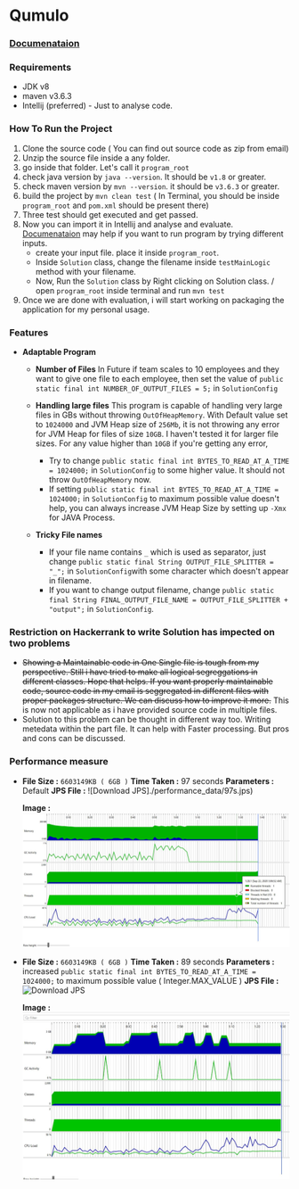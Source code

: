 # Qumulo

### [Documenataion](https://jeetmpatel1.github.io/Qumulo_Test/)
### Requirements
-  JDK v8
-  maven v3.6.3
-  Intellij (preferred)  - Just to analyse code.

### How To Run the Project

1.  Clone the source code ( You can find out source code as zip from email)
2.  Unzip the source file inside a any folder. 
3.  go inside that folder.  Let's call it ```program_root```
4.  check java version by ```java --version```. It should be ```v1.8``` or greater.
5.  check maven version by ```mvn --version```. it should be ```v3.6.3``` or greater.
6.  build the project by ```mvn clean test```  ( In Terminal, you should be inside  ```program_root``` and ```pom.xml``` should be present there)
7.  Three test should get executed and get passed. 
8.  Now you can import it in Intellij and analyse and evaluate. [Documenataion](https://jeetmpatel1.github.io/Qumulo_Test/) may help if you want to run program by trying different inputs. 
    -  create your input file. place it inside ```program_root```.
    -  Inside ```Solution``` class, change the filename inside ```testMainLogic``` method with your filename. 
    -  Now, Run the ```Solution``` class by Right clicking on Solution class. /  open ```program_root``` inside terminal and run ```mvn test```
9.  Once we are done with evaluation, i will start working on packaging the application for my personal usage. 

### Features
-   **Adaptable Program** 
    -   **Number of Files**
        In Future if team scales to 10 employees and they want to give one file to each employee, then set the value of ```public static final int NUMBER_OF_OUTPUT_FILES = 5;``` in ```SolutionConfig```
    -   **Handling large files**
    This program is capable of handling very large files in GBs without throwing ```OutOfHeapMemory```.  With Default value set to ```1024000``` and JVM Heap size of ```256Mb```, it is not throwing any error for JVM Heap for files of size ```10GB```. I haven't tested it for larger file sizes. For any value higher than ```10GB``` if you're getting any error,
        - Try to change ```public static final int BYTES_TO_READ_AT_A_TIME = 1024000;``` in  ```SolutionConfig``` to some higher value. It should not throw ```OutOfHeapMemory``` now. 
        - If setting ```public static final int BYTES_TO_READ_AT_A_TIME = 1024000;``` in  ```SolutionConfig``` to maximum possible value doesn't help, you can always increase JVM Heap Size by setting up ```-Xmx``` for JAVA Process.
    
    -   **Tricky File names**
        -   If your file name contains ```_``` which is used as separator, just change ```public static final String OUTPUT_FILE_SPLITTER = "_";``` in ```SolutionConfig```with some character which doesn't appear in filename.
        -   If you want to change output filename, change ```public static final String FINAL_OUTPUT_FILE_NAME = OUTPUT_FILE_SPLITTER + "output";``` in ```SolutionConfig```.

### Restriction on Hackerrank to write Solution has impected on two problems
-   ~~Showing a Maintainable code in One Single file is tough  from my perspective. Still i have tried to make all logical segreggations in different classes. Hope that helps.  If you want properly maintainable code, source code in my email is seggregated in different files with proper packages structure. We can discuss how to improve it more.~~ This is now not applicable as i have provided source code in multiple files. 
-   Solution to this problem can be thought in different way too. Writing metedata within the part file. It can help with Faster processing. But pros and cons can be discussed. 


### Performance measure
-   **File Size :** ```6603149KB ( 6GB )```
    **Time Taken :** 97 seconds
    **Parameters :** Default 
    **JPS File :** ![Download JPS]./performance_data/97s.jps)
    
    **Image :** ![97s.JPG](./performance_data/97s.JPG)
    

-   **File Size :** ```6603149KB ( 6GB )```
    **Time Taken :** 89 seconds
    **Parameters :** increased  ```public static final int BYTES_TO_READ_AT_A_TIME = 1024000;``` to maximum possible value ( Integer.MAX_VALUE )
    **JPS File :** ![Download JPS](./performance_data/89s.jps)
    
    **Image :** ![89s.JPG](./performance_data/89s.JPG)
    
